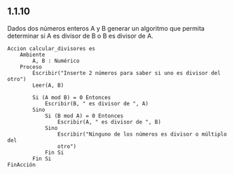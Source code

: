 ## 1.1.10
Dados dos números enteros A y B generar un algoritmo que permita determinar si A es divisor de B o B es divisor de A.

```
Accion calcular_divisores es
	Ambiente
		A, B : Numérico
	Proceso
		Escribir("Inserte 2 números para saber si uno es divisor del otro")
		Leer(A, B)

		Si (A mod B) = 0 Entonces
			Escribir(B, " es divisor de ", A)
		Sino
			Si (B mod A) = 0 Entonces
				Escribir(A, " es divisor de ", B)
			Sino
				Escribir("Ninguno de los números es divisor o múltiplo del
				otro")
			Fin Si
		Fin Si
FinAcción
```
